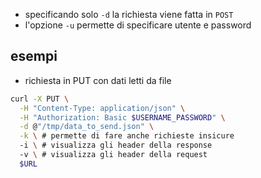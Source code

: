 - specificando solo `-d` la richiesta viene fatta in `POST`
- l'opzione `-u` permette di specificare utente e password

## esempi
- richiesta in PUT con dati letti da file
```sh
curl -X PUT \
  -H "Content-Type: application/json" \
  -H "Authorization: Basic $USERNAME_PASSWORD" \
  -d @"/tmp/data_to_send.json" \
  -k \ # permette di fare anche richieste insicure
  -i \ # visualizza gli header della response
  -v \ # visualizza gli header della request
  $URL
```
